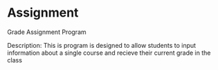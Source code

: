 # Assignment
Grade Assignment Program

Description:
This is program is designed to allow students to input information about a single course and recieve their current grade in the class
